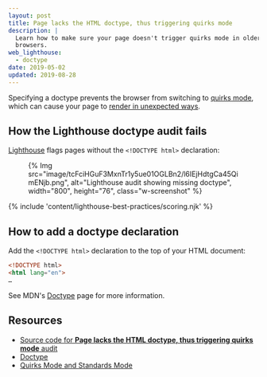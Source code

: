 ```yaml
---
layout: post
title: Page lacks the HTML doctype, thus triggering quirks mode
description: |
  Learn how to make sure your page doesn't trigger quirks mode in older
  browsers.
web_lighthouse:
  - doctype
date: 2019-05-02
updated: 2019-08-28
---
```


Specifying a doctype prevents the browser from switching to
[quirks mode](https://developer.mozilla.org/docs/Web/HTML/Quirks_Mode_and_Standards_Mode),
which can cause your page to [render in unexpected ways](https://quirks.spec.whatwg.org/#css).

## How the Lighthouse doctype audit fails

[Lighthouse](https://developers.google.com/web/tools/lighthouse/) flags pages without the `<!DOCTYPE html>` declaration:

<figure class="w-figure">
  {% Img src="image/tcFciHGuF3MxnTr1y5ue01OGLBn2/l6IEjHdtgCa45QimENjb.png", alt="Lighthouse audit showing missing doctype", width="800", height="76", class="w-screenshot" %}
</figure>

{% include 'content/lighthouse-best-practices/scoring.njk' %}

## How to add a doctype declaration

Add the `<!DOCTYPE html>` declaration to the top of your HTML document:

```html
<!DOCTYPE html>
<html lang="en">
…
```

See MDN's [Doctype](https://developer.mozilla.org/docs/Glossary/Doctype)
page for more information.

## Resources

- [Source code for **Page lacks the HTML doctype, thus triggering quirks mode** audit](https://github.com/GoogleChrome/lighthouse/blob/ecd10efc8230f6f772e672cd4b05e8fbc8a3112d/lighthouse-core/audits/dobetterweb/doctype.js)
- [Doctype](https://developer.mozilla.org/docs/Glossary/Doctype)
- [Quirks Mode and Standards Mode](https://developer.mozilla.org/docs/Web/HTML/Quirks_Mode_and_Standards_Mode)
